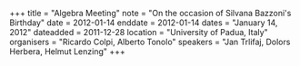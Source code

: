 +++
title = "Algebra Meeting"
note = "On the occasion of Silvana Bazzoni's Birthday"
date = 2012-01-14
enddate = 2012-01-14
dates = "January 14, 2012"
dateadded = 2011-12-28
location = "University of Padua, Italy"
organisers = "Ricardo Colpi, Alberto Tonolo"
speakers = "Jan Trlifaj, Dolors Herbera, Helmut Lenzing"
+++
